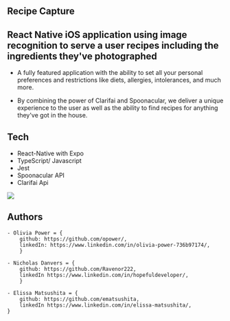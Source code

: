 ## Recipe Capture
## React Native iOS application using image recognition to serve a user recipes including the ingredients they've photographed

- A fully featured application with the ability to set all your personal preferences and restrictions like diets, allergies, intolerances, and much more.

- By combining the power of Clarifai and Spoonacular, we deliver a unique experience to the user as well as the ability to find recipes for anything they've got in the house.

 ## Tech
 - React-Native with Expo
 - TypeScript/ Javascript
 - Jest
 - Spoonacular API
 - Clarifai Api

![](assets/recipeGif.gif)


 ## Authors
 
    - Olivia Power = {
        github: https://github.com/opower/,
        linkedIn: https://www.linkedin.com/in/olivia-power-736b97174/,
        }

    - Nicholas Danvers = {
        github: https://github.com/Ravenor222,
        linkedIn https://www.linkedin.com/in/hopefuldeveloper/,
        }

    - Elissa Matsushita = {
        github: https://github.com/ematsushita,
        linkedIn https://www.linkedin.com/in/elissa-matsushita/,
    }


